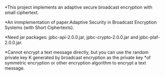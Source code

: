 *This project implements an adaptive secure broadcast encryption with small ciphertext.

*An immplementation of paper:Adaptive Security in Broadcast Encryption Systems (with Short Ciphertexts).

*Need jar packages: jpbc-api-2.0.0.jar, jpbc-crypto-2.0.0.jar and jpbc-plaf-2.0.0.jar.

*Cannot encrypt a text message directly, but you can use the random private key K generated by broadcast encryption as the private key 
*of symmetric encryption or other encryption algorithm to encrypt a text message.
